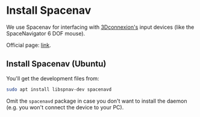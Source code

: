 # Install Spacenav

We use Spacenav for interfacing with [3Dconnexion's](https://www.3dconnexion.com/) input devices (like the SpaceNavigator 6 DOF mouse).

Official page: [link](http://spacenav.sourceforge.net/).

## Install Spacenav (Ubuntu)

You'll get the development files from:

```bash
sudo apt install libspnav-dev spacenavd
```

Omit the `spacenavd` package in case you don't want to install the daemon (e.g. you won't connect the device to your PC).
